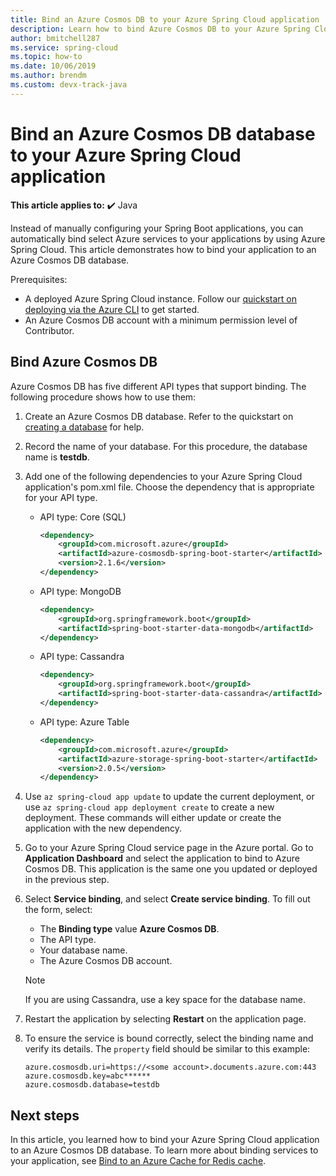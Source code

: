 ```yaml
---
title: Bind an Azure Cosmos DB to your Azure Spring Cloud application
description: Learn how to bind Azure Cosmos DB to your Azure Spring Cloud application
author: bmitchell287
ms.service: spring-cloud
ms.topic: how-to
ms.date: 10/06/2019
ms.author: brendm
ms.custom: devx-track-java
---
```


# Bind an Azure Cosmos DB database to your Azure Spring Cloud application

**This article applies to:** ✔️ Java

Instead of manually configuring your Spring Boot applications, you can automatically bind select Azure services to your applications by using Azure Spring Cloud. This article demonstrates how to bind your application to an Azure Cosmos DB database.

Prerequisites:

* A deployed Azure Spring Cloud instance. Follow our [quickstart on deploying via the Azure CLI](./quickstart.md) to get started.
* An Azure Cosmos DB account with a minimum permission level of Contributor.

## Bind Azure Cosmos DB

Azure Cosmos DB has five different API types that support binding. The following procedure shows how to use them:

1. Create an Azure Cosmos DB database. Refer to the quickstart on [creating a database](../cosmos-db/create-cosmosdb-resources-portal.md) for help. 

1. Record the name of your database. For this procedure, the database name is **testdb**.

1. Add one of the following dependencies to your Azure Spring Cloud application's pom.xml file. Choose the dependency that is appropriate for your API type.

    * API type: Core (SQL)

      ```xml
      <dependency>
          <groupId>com.microsoft.azure</groupId>
          <artifactId>azure-cosmosdb-spring-boot-starter</artifactId>
          <version>2.1.6</version>
      </dependency>
      ```

    * API type: MongoDB

      ```xml
      <dependency>
          <groupId>org.springframework.boot</groupId>
          <artifactId>spring-boot-starter-data-mongodb</artifactId>
      </dependency>
      ```

    * API type: Cassandra

      ```xml
      <dependency>
          <groupId>org.springframework.boot</groupId>
          <artifactId>spring-boot-starter-data-cassandra</artifactId>
      </dependency>
      ```

    * API type: Azure Table

      ```xml
      <dependency>
          <groupId>com.microsoft.azure</groupId>
          <artifactId>azure-storage-spring-boot-starter</artifactId>
          <version>2.0.5</version>
      </dependency>
      ```

1. Use `az spring-cloud app update` to update the current deployment, or use `az spring-cloud app deployment create` to create a new deployment. These commands will either update or create the application with the new dependency.

1. Go to your Azure Spring Cloud service page in the Azure portal. Go to **Application Dashboard** and select the application to bind to Azure Cosmos DB. This application is the same one you updated or deployed in the previous step.

1. Select **Service binding**, and select **Create service binding**. To fill out the form, select:
   * The **Binding type** value **Azure Cosmos DB**.
   * The API type.
   * Your database name.
   * The Azure Cosmos DB account.

    > [!NOTE]
    > If you are using Cassandra, use a key space for the database name.

1. Restart the application by selecting **Restart** on the application page.

1. To ensure the service is bound correctly, select the binding name and verify its details. The `property` field should be similar to this example:

    ```
    azure.cosmosdb.uri=https://<some account>.documents.azure.com:443
    azure.cosmosdb.key=abc******
    azure.cosmosdb.database=testdb
    ```

## Next steps

In this article, you learned how to bind your Azure Spring Cloud application to an Azure Cosmos DB database. To learn more about binding services to your application, see [Bind to an Azure Cache for Redis cache](./how-to-bind-redis.md).